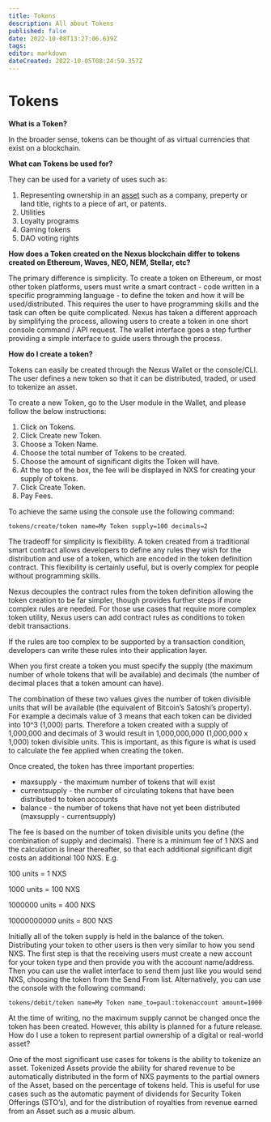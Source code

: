 ```yaml
---
title: Tokens
description: All about Tokens
published: false
date: 2022-10-08T13:27:06.639Z
tags: 
editor: markdown
dateCreated: 2022-10-05T08:24:59.357Z
---
```


# Tokens

**What is a Token?**

In the broader sense, tokens can be thought of as virtual currencies that exist on a blockchain.

**What can Tokens be used for?**

They can be used for a variety of uses such as:

1. Representing ownership in an [asset](broken-reference) such as a company, preperty or land title, rights to a piece of art, or patents.
2. Utilities
3. Loyalty programs
4. Gaming tokens
5. DAO voting rights

**How does a Token created on the Nexus blockchain differ to tokens created on Ethereum, Waves, NEO, NEM, Stellar, etc?**

The primary difference is simplicity. To create a token on Ethereum, or most other token platforms, users must write a smart contract - code written in a specific programming language - to define the token and how it will be used/distributed. This requires the user to have programming skills and the task can often be quite complicated. Nexus has taken a different approach by simplifying the process, allowing users to create a token in one short console command / API request. The wallet interface goes a step further providing a simple interface to guide users through the process.

**How do I create a token?**

Tokens can easily be created through the Nexus Wallet or the console/CLI. The user defines a new token so that it can be distributed, traded, or used to tokenize an asset.

To create a new Token, go to the User module in the Wallet, and please follow the below instructions:

1. Click on Tokens.
2. Click Create new Token.
3. Choose a Token Name.
4. Choose the total number of Tokens to be created.
5. Choose the amount of significant digits the Token will have.
6. At the top of the box, the fee will be displayed in NXS for creating your supply of tokens.
7. Click Create Token.
8. Pay Fees.

To achieve the same using the console use the following command:

`tokens/create/token name=My Token supply=100 decimals=2`

The tradeoff for simplicity is flexibility. A token created from a traditional smart contract allows developers to define any rules they wish for the distribution and use of a token, which are encoded in the token definition contract. This flexibility is certainly useful, but is overly complex for people without programming skills.

Nexus decouples the contract rules from the token definition allowing the token creation to be far simpler, though provides further steps if more complex rules are needed. For those use cases that require more complex token utility, Nexus users can add contract rules as conditions to token debit transactions.

If the rules are too complex to be supported by a transaction condition, developers can write these rules into their application layer.

When you first create a token you must specify the supply (the maximum number of whole tokens that will be available) and decimals (the number of decimal places that a token amount can have).

The combination of these two values gives the number of token divisible units that will be available (the equivalent of Bitcoin’s Satoshi’s property). For example a decimals value of 3 means that each token can be divided into 10^3 (1,000) parts. Therefore a token created with a supply of 1,000,000 and decimals of 3 would result in 1,000,000,000 (1,000,000 x 1,000) token divisible units. This is important, as this figure is what is used to calculate the fee applied when creating the token.

Once created, the token has three important properties:

* maxsupply - the maximum number of tokens that will exist
* currentsupply - the number of circulating tokens that have been distributed to token accounts
* balance - the number of tokens that have not yet been distributed (maxsupply - currentsupply)

The fee is based on the number of token divisible units you define (the combination of supply and decimals). There is a minimum fee of 1 NXS and the calculation is linear thereafter, so that each additional significant digit costs an additional 100 NXS. E.g.

100 units = 1 NXS

1000 units = 100 NXS

1000000 units = 400 NXS

10000000000 units = 800 NXS

Initially all of the token supply is held in the balance of the token. Distributing your token to other users is then very similar to how you send NXS. The first step is that the receiving users must create a new account for your token type and then provide you with the account name/address. Then you can use the wallet interface to send them just like you would send NXS, choosing the token from the Send From list. Alternatively, you can use the console with the following command:

`tokens/debit/token name=My Token name_to=paul:tokenaccount amount=1000`

At the time of writing, no the maximum supply cannot be changed once the token has been created. However, this ability is planned for a future release. How do I use a token to represent partial ownership of a digital or real-world asset?

One of the most significant use cases for tokens is the ability to tokenize an asset. Tokenized Assets provide the ability for shared revenue to be automatically distributed in the form of NXS payments to the partial owners of the Asset, based on the percentage of tokens held. This is useful for use cases such as the automatic payment of dividends for Security Token Offerings (STO’s), and for the distribution of royalties from revenue earned from an Asset such as a music album.

